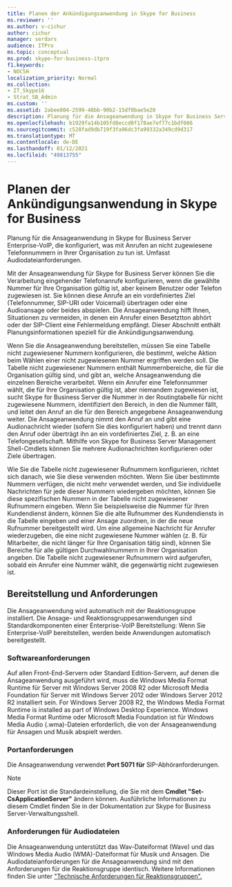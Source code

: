 ```yaml
---
title: Planen der Ankündigungsanwendung in Skype for Business
ms.reviewer: ''
ms.author: v-cichur
author: cichur
manager: serdars
audience: ITPro
ms.topic: conceptual
ms.prod: skype-for-business-itpro
f1.keywords:
- NOCSH
localization_priority: Normal
ms.collection:
- IT_Skype16
- Strat_SB_Admin
ms.custom: ''
ms.assetid: 2abee804-2599-48bb-90b2-15df0bae5e20
description: Planung für die Ansageanwendung in Skype for Business Server Enterprise-VoIP, die konfiguriert, was mit Anrufen an nicht zugewiesene Telefonnummern in Ihrer Organisation zu tun ist. Umfasst Audiodateianforderungen.
ms.openlocfilehash: b1929fa14b105fd8eccd0f178ae7ef77c1bdf086
ms.sourcegitcommit: c528fad9db719f3fa96dc3fa99332a349cd9d317
ms.translationtype: MT
ms.contentlocale: de-DE
ms.lasthandoff: 01/12/2021
ms.locfileid: "49813755"
---
```

# <a name="plan-for-the-announcement-application-in-skype-for-business"></a>Planen der Ankündigungsanwendung in Skype for Business

Planung für die Ansageanwendung in Skype for Business Server Enterprise-VoIP, die konfiguriert, was mit Anrufen an nicht zugewiesene Telefonnummern in Ihrer Organisation zu tun ist. Umfasst Audiodateianforderungen.

Mit der Ansageanwendung für Skype for Business Server können Sie die Verarbeitung eingehender Telefonanrufe konfigurieren, wenn die gewählte Nummer für Ihre Organisation gültig ist, aber keinem Benutzer oder Telefon zugewiesen ist. Sie können diese Anrufe an ein vordefiniertes Ziel (Telefonnummer, SIP-URI oder Voicemail) übertragen oder eine Audioansage oder beides abspielen. Die Ansageanwendung hilft Ihnen, Situationen zu vermeiden, in denen ein Anrufer einen Besetztton abhört oder der SIP-Client eine Fehlermeldung empfängt. Dieser Abschnitt enthält Planungsinformationen speziell für die Ankündigungsanwendung.

Wenn Sie die Ansageanwendung bereitstellen, müssen Sie eine Tabelle nicht zugewiesener Nummern konfigurieren, die bestimmt, welche Aktion beim Wählen einer nicht zugewiesenen Nummer ergriffen werden soll. Die Tabelle nicht zugewiesener Nummern enthält Nummernbereiche, die für die Organisation gültig sind, und gibt an, welche Ansageanwendung die einzelnen Bereiche verarbeitet. Wenn ein Anrufer eine Telefonnummer wählt, die für Ihre Organisation gültig ist, aber niemandem zugewiesen ist, sucht Skype for Business Server die Nummer in der Routingtabelle für nicht zugewiesene Nummern, identifiziert den Bereich, in den die Nummer fällt, und leitet den Anruf an die für den Bereich angegebene Ansageanwendung weiter. Die Ansageanwendung nimmt den Anruf an und gibt eine Audionachricht wieder (sofern Sie dies konfiguriert haben) und trennt dann den Anruf oder überträgt ihn an ein vordefiniertes Ziel, z. B. an eine Telefongesellschaft. Mithilfe von Skype for Business Server Management Shell-Cmdlets können Sie mehrere Audionachrichten konfigurieren oder Ziele übertragen.

Wie Sie die Tabelle nicht zugewiesener Rufnummern konfigurieren, richtet sich danach, wie Sie diese verwenden möchten. Wenn Sie über bestimmte Nummern verfügen, die nicht mehr verwendet werden, und Sie individuelle Nachrichten für jede dieser Nummern wiedergeben möchten, können Sie diese spezifischen Nummern in der Tabelle nicht zugewiesener Rufnummern eingeben. Wenn Sie beispielsweise die Nummer für Ihren Kundendienst ändern, können Sie die alte Rufnummer des Kundendiensts in die Tabelle eingeben und einer Ansage zuordnen, in der die neue Rufnummer bereitgestellt wird. Um eine allgemeine Nachricht für Anrufer wiederzugeben, die eine nicht zugewiesene Nummer wählen (z. B. für Mitarbeiter, die nicht länger für Ihre Organisation tätig sind), können Sie Bereiche für alle gültigen Durchwahlnummern in Ihrer Organisation angeben. Die Tabelle nicht zugewiesener Rufnummern wird aufgerufen, sobald ein Anrufer eine Nummer wählt, die gegenwärtig nicht zugewiesen ist.

## <a name="deployment-and-requirements"></a>Bereitstellung und Anforderungen

Die Ansageanwendung wird automatisch mit der Reaktionsgruppe installiert. Die Ansage- und Reaktionsgruppesanwendungen sind Standardkomponenten einer Enterprise-VoIP Bereitstellung: Wenn Sie Enterprise-VoIP bereitstellen, werden beide Anwendungen automatisch bereitgestellt.

### <a name="software-requirements"></a>Softwareanforderungen

Auf allen Front-End-Servern oder Standard Edition-Servern, auf denen die Ansageanwendung ausgeführt wird, muss die Windows Media Format Runtime für Server mit Windows Server 2008 R2 oder Microsoft Media Foundation für Server mit Windows Server 2012 oder Windows Server 2012 R2 installiert sein. For Windows Server 2008 R2, the Windows Media Format Runtime is installed as part of Windows Desktop Experience. Windows Media Format Runtime oder Microsoft Media Foundation ist für Windows Media Audio (.wma)-Dateien erforderlich, die von der Ansageanwendung für Ansagen und Musik abspielt werden.

### <a name="port-requirements"></a>Portanforderungen

Die Ansageanwendung verwendet **Port 5071 für** SIP-Abhöranforderungen.

> [!NOTE]
> Dieser Port ist die Standardeinstellung, die Sie mit dem **Cmdlet "Set-CsApplicationServer"** ändern können. Ausführliche Informationen zu diesem Cmdlet finden Sie in der Dokumentation zur Skype for Business Server-Verwaltungsshell.

### <a name="audio-file-requirements"></a>Anforderungen für Audiodateien

Die Ansageanwendung unterstützt das Wav-Dateiformat (Wave) und das Windows Media Audio (WMA)-Dateiformat für Musik und Ansagen. Die Audiodateianforderungen für die Ansageanwendung sind mit den Anforderungen für die Reaktionsgruppe identisch. Weitere Informationen finden Sie unter ["Technische Anforderungen für Reaktionsgruppen".](https://technet.microsoft.com/library/477488bd-124f-437b-9327-732a0d7271ca.aspx)



